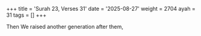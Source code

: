 +++
title = 'Surah 23, Verses 31'
date = '2025-08-27'
weight = 2704
ayah = 31
tags = []
+++

Then We raised another generation after them,